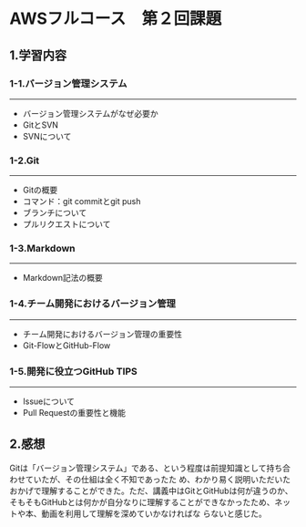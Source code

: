 # AWSフルコース　第２回課題  
## 1.学習内容
### 1-1.バージョン管理システム
---
* バージョン管理システムがなぜ必要か  
* GitとSVN  
* SVNについて  
### 1-2.Git
---
* Gitの概要  
* コマンド：git commitとgit push  
* ブランチについて  
* プルリクエストについて
### 1-3.Markdown
---
* Markdown記法の概要
### 1-4.チーム開発におけるバージョン管理
---
* チーム開発におけるバージョン管理の重要性  
* Git-FlowとGitHub-Flow   
### 1-5.開発に役立つGitHub TIPS
---
* Issueについて  
* Pull Requestの重要性と機能
## 2.感想
Gitは「バージョン管理システム」である、という程度は前提知識として持ち合わせていたが、その仕組は全く不知であったた
め、わかり易く説明いただいたおかげで理解することができた。ただ、講義中はGitとGitHubは何が違うのか、そもそもGitHubとは何かが自分なりに理解することができなかったため、ネットや本、動画を利用して理解を深めていかなければな
らないと感じた。    

